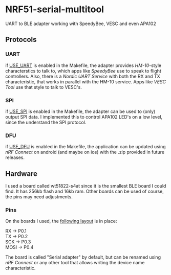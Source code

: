 # NRF51-serial-multitool
UART to BLE adapter working with SpeedyBee, VESC and even APA102

## Protocols
### UART
if [USE_UART](Makefile#L199) is enabled in the Makefile, the adapter provides
*HM-10*-style characterstics to talk to, which apps like *SpeedyBee* use to speak to flight controllers.
Also, there is a *Nordic UART Service* with both the RX and TX characteristic, that works in parallel with the HM-10 service.
Apps like *VESC Tool* use that style to talk to VESC's.

### SPI
if [USE_SPI](Makefile#L198) is enabled in the Makefile, the adapter can be used to (only) output SPI data.
I implemented this to control APA102 LED's on a low level, since the understand the SPI protocol.

### DFU
if [USE_DFU](Makefile#L197) is enabled in the Makefile, the application can be updated using *nRF Connect* on android (and maybe on ios) with the .zip
provided in future releases.

## Hardware
I used a board called wt51822-s4at since it is the smallest
BLE board I could find.
It has 256kb flash and 16kb ram.
Other boards can be used of course, the pins may need adjustments.
### Pins
On the boards I used, the [following layout](boards/WT51822_S4AT.h#L25) is in place:

RX   -> P0.1\
TX   -> P0.2\
SCK  -> P0.3\
MOSI -> P0.4

The board is called "Serial adapter" by default, but can be renamed using *nRF Connect* or any other tool that allows writing the device name characteristic.
